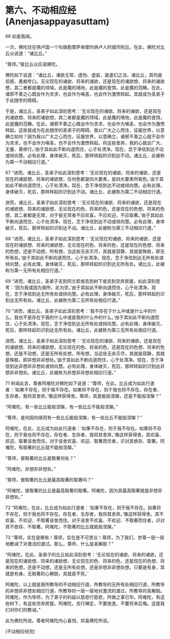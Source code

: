 # 第六、不动相应经(Anenjasappayasuttam)

66 如是我闻。

一次，佛陀住在俱卢国一个叫做勘摩萨单摩的俱卢人的城市附近。在此，佛陀对比丘众说道：“诸比丘。”

“尊师。”彼比丘众应诺佛陀。

佛陀如下说道：“诸比丘，诸欲无常、虚伪、虚妄，是虚幻之法。诸比丘，其均是诳惑、愚痴夸口。无论现在的诸欲、将来的诸欲，还是现在的诸欲想、将来的诸欲想，其二者都是魔的领域，此是魔的境地，此是魔的食饵，此是魔的范畴。在此，诸邪不善之心既会作为贪求，也会作为嗔恚，也会作为激愤转起。其就成为圣弟子于此随学的障碍。

于是，诸比丘，圣弟子如此深刻思考：‘无论现在的诸欲、将来的诸欲，还是现在的诸欲想、将来的诸欲想，其二者都是魔的领域，此是魔的境地，此是魔的食饵，此是魔的范畴。在此，诸邪不善之心既会作为贪求，也会作为嗔恚，也会作为激愤转起。这些就成为在此随学的圣弟子的障碍。我以广大之心而住，征服世界，以意确立如何？因为我以广大之心而住，征服世界，以意确立，诸邪不善之心就不会作为贪求，也不会作为嗔恚，也不会作为激愤转起。将这些舍弃，我的心就会广大、无量、善修行。’由于其如此不断向道而住，心于处清净。现在，念于净信到达不动或倾向慧。必有此理，身体破灭，死后，那样转起的识到达不动。诸比丘，此被称为第一不动相应行道。”

67 “进而，诸比丘，圣弟子如此深刻思考：‘无论现在的诸欲、将来的诸欲，还是现在的诸欲想、将来的诸欲想，任何色都是四大要素，是四大要素所取色。’由于其如此不断向道而住，心于处清净。现在，念于净信到达不动或倾向慧。必有此理，身体破灭，死后，那样转起的识到达不动。诸比丘，此被称为第二不动相应行道。

进而，诸比丘，圣弟子如此深刻思考：‘无论现在的诸欲、将来的诸欲，还是现在的诸欲想、将来的诸欲想，无论现在的色、将来的色，还是现在的色想、将来的色想，其二者都是无常，对于彼无常者不应欢喜，不应欢迎，不应取著。’由于其如此不断向道而住，心于处清净。现在，念于净信到达不动或倾向慧。必有此理，身体破灭，死后，那样转起的识到达不动。诸比丘，此被称为第三不动相应行道。”

68 “进而，诸比丘，圣弟子如此深刻思考：‘无论现在的诸欲、将来的诸欲，还是现在的诸欲想、将来的诸欲想，无论现在的色、将来的色，还是现在的色想、将来的色想，还是不动想，所有想，当这些无余灭尽，其就是寂静，其就是殊胜，即无所有处。’由于其如此不断向道而住，心于处清净。现在，念于净信到达无所有处或倾向慧。必有此理，身体破灭，死后，那样转起的识到达无所有处。诸比丘，此被称为第一无所有处相应行道。”

69 “进而，诸比丘，圣弟子去到阿兰若或去到树下或去到空弃房屋，如此深刻思考：‘因为我或因为我所，此为空。’由于其如此不断向道而住，心于处清净。现在，念于净信到达无所有处或倾向慧。必有此理，身体破灭，死后，那样转起的识到达无所有处。诸比丘，此被称为第二无所有处相应行道。”

70 “进而，诸比丘，圣弟子如此深刻思考：‘我不存在于什么中或是什么中的什么，我也不是存在于我的什么中或是我的什么中的什么。’由于其如此不断向道而住，心于处清净。现在，念于净信到达无所有处或倾向慧。必有此理，身体破灭，死后，那样转起的识到达无所有处。诸比丘，此被称为第三无所有处相应行道。

进而，诸比丘，圣弟子如此深刻思考：‘无论现在的诸欲、将来的诸欲，还是现在的诸欲想、将来的诸欲想，无论现在的色、将来的色，还是现在的色想、将来的色想，还是不动想，还是无所有处想，所有想，当这些无余灭尽，其就是寂静，其就是殊胜，即非想非非想处。’由于其如此不断向道而住，心于处清净。现在，念于净信到达非想非非想处或倾向慧。必有此理，身体破灭，死后，那样转起的识到达非想非非想处。诸比丘，此被称为非想非非想处相应行道。”

71 听闻此言，尊者阿难陀对佛陀如下说道：“尊师，在此，比丘成为如此行道者：‘如果不存在，则于我不存在。如果将不存在，则于我也将不存在。存在者、生存者，我将其舍弃。’像这样获得舍。尊师，其是能般涅槃，还是不能般涅槃？”

“阿难陀，有一些比丘能般涅槃，有一些比丘不能般涅槃。”

“尊师，是何因何缘而有一些比丘能般涅槃，有一些比丘不能般涅槃？”

阿难陀，在此，比丘成为如此行道者：‘如果不存在，则于我不存在。如果将不存在，则于我也将不存在。存在者、生存者，我将其舍弃。’像这样获得舍。其欢喜、欢迎、取著该舍而住。对于该舍欢喜、欢迎、取著而住者，识对其依存、取著。阿难陀，有取著的比丘就不能般涅槃。”

“尊师，彼取著的比丘是取著何处？”

“阿难陀，非想非非想处。”

“尊师，彼取著的比丘是最高取著的取著吗？”

“阿难陀，彼取著的比丘是最高取著的取著。阿难陀，因为其最高取著就是非想非非想处。”

72 “阿难陀，在此，比丘成为如此行道者：‘如果不存在，则于我不存在。如果将不存在，则于我也将不存在。存在者、生存者，我将其舍弃。’像这样获得舍。其不欢喜、不欢迎、不取著该舍而住。对于该舍不欢喜、不欢迎、不取著而住者，识对其不依存、不取著。阿难陀，不取著的比丘就能般涅槃。”

73 “尊师，实在是稀有！尊师，实在是不可思议！尊师，为了我们，世尊一层一层地教诫了对激流的渡过。那么，尊师，什么是圣解脱？”

“阿难陀，在此，圣弟子的比丘如此深刻思考：‘无论现在的诸欲、将来的诸欲，还是现在的诸欲想、将来的诸欲想，无论现在的色、将来的色，还是现在的色想、将来的色想，还是不动想，还是无所有处想，还是非想非非想处想，只要是有身，其就是有身。无取著的心解脱，其就是不死。’

阿难陀，以上就是我所教导的不动相应行道，所教导的无所有处相应行道，所教导的非想非非想处相应行道，所教导的一层一层地对激流的渡过，所教导的圣解脱。阿难陀，作为导师，为了弟子的利益以慈悲行慈悲，所做之事已毕。阿难陀，有这些树下，有这些空弃房屋。阿难陀，去行禅定，不要放逸，不要将来后悔。这是我们对你们的教诫。”

此为佛陀所说。尊者阿难陀内心喜悦，欢喜佛陀所说。

(不动相应经完)
